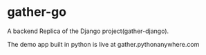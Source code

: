 # gather-go


A backend Replica of the Django project(gather-django).

The demo app built in python is live at gather.pythonanywhere.com
